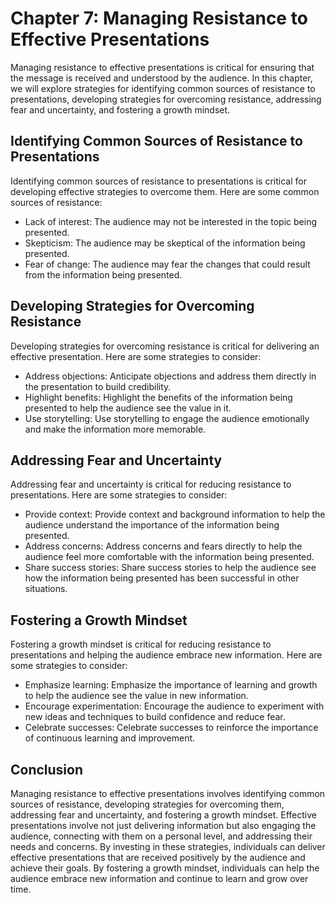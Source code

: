 Chapter 7: Managing Resistance to Effective Presentations
=========================================================

Managing resistance to effective presentations is critical for ensuring that the message is received and understood by the audience. In this chapter, we will explore strategies for identifying common sources of resistance to presentations, developing strategies for overcoming resistance, addressing fear and uncertainty, and fostering a growth mindset.

Identifying Common Sources of Resistance to Presentations
---------------------------------------------------------

Identifying common sources of resistance to presentations is critical for developing effective strategies to overcome them. Here are some common sources of resistance:

* Lack of interest: The audience may not be interested in the topic being presented.
* Skepticism: The audience may be skeptical of the information being presented.
* Fear of change: The audience may fear the changes that could result from the information being presented.

Developing Strategies for Overcoming Resistance
-----------------------------------------------

Developing strategies for overcoming resistance is critical for delivering an effective presentation. Here are some strategies to consider:

* Address objections: Anticipate objections and address them directly in the presentation to build credibility.
* Highlight benefits: Highlight the benefits of the information being presented to help the audience see the value in it.
* Use storytelling: Use storytelling to engage the audience emotionally and make the information more memorable.

Addressing Fear and Uncertainty
-------------------------------

Addressing fear and uncertainty is critical for reducing resistance to presentations. Here are some strategies to consider:

* Provide context: Provide context and background information to help the audience understand the importance of the information being presented.
* Address concerns: Address concerns and fears directly to help the audience feel more comfortable with the information being presented.
* Share success stories: Share success stories to help the audience see how the information being presented has been successful in other situations.

Fostering a Growth Mindset
--------------------------

Fostering a growth mindset is critical for reducing resistance to presentations and helping the audience embrace new information. Here are some strategies to consider:

* Emphasize learning: Emphasize the importance of learning and growth to help the audience see the value in new information.
* Encourage experimentation: Encourage the audience to experiment with new ideas and techniques to build confidence and reduce fear.
* Celebrate successes: Celebrate successes to reinforce the importance of continuous learning and improvement.

Conclusion
----------

Managing resistance to effective presentations involves identifying common sources of resistance, developing strategies for overcoming them, addressing fear and uncertainty, and fostering a growth mindset. Effective presentations involve not just delivering information but also engaging the audience, connecting with them on a personal level, and addressing their needs and concerns. By investing in these strategies, individuals can deliver effective presentations that are received positively by the audience and achieve their goals. By fostering a growth mindset, individuals can help the audience embrace new information and continue to learn and grow over time.
